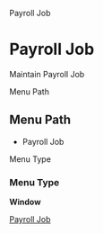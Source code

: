 
Payroll Job
# Payroll Job


Maintain Payroll Job

Menu Path
## Menu Path



- Payroll Job

Menu Type
### Menu Type

**Window**


[Payroll Job](../../window-payroll-job.md)